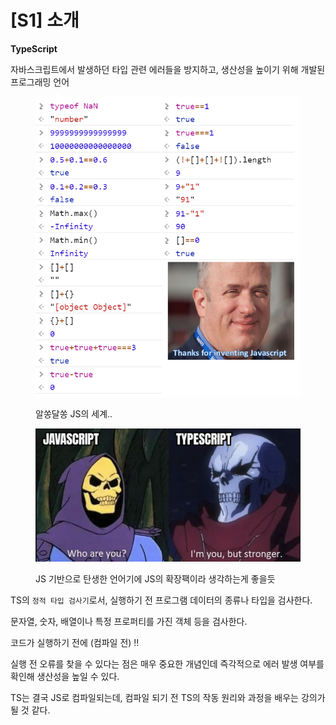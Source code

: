 # \[S1] 소개

**TypeScript**

자바스크립트에서 발생하던 타입 관련 에러들을 방지하고, 생산성을 높이기 위해 개발된 프로그래밍 언어

<figure><img src="../../../.gitbook/assets/image (153).png" alt=""><figcaption><p>알쏭달쏭 JS의 세계..</p></figcaption></figure>

<figure><img src="../../../.gitbook/assets/image (116).png" alt=""><figcaption><p>JS 기반으로 탄생한 언어기에 JS의 확장팩이라 생각하는게 좋을듯</p></figcaption></figure>

TS의 `정적 타입 검사기`로서, 실행하기 전 프로그램 데이터의 종류나 타입을 검사한다.

문자열, 숫자, 배열이나 특정 프로퍼티를 가진 객체 등을 검사한다.

코드가 실행하기 전에 (컴파일 전) !!

실행 전 오류를 찾을 수 있다는 점은 매우 중요한 개념인데 즉각적으로 에러 발생 여부를 확인해 생산성을 높일 수 있다.

TS는 결국 JS로 컴파일되는데, 컴파일 되기 전 TS의 작동 원리와 과정을 배우는 강의가 될 것 같다.
